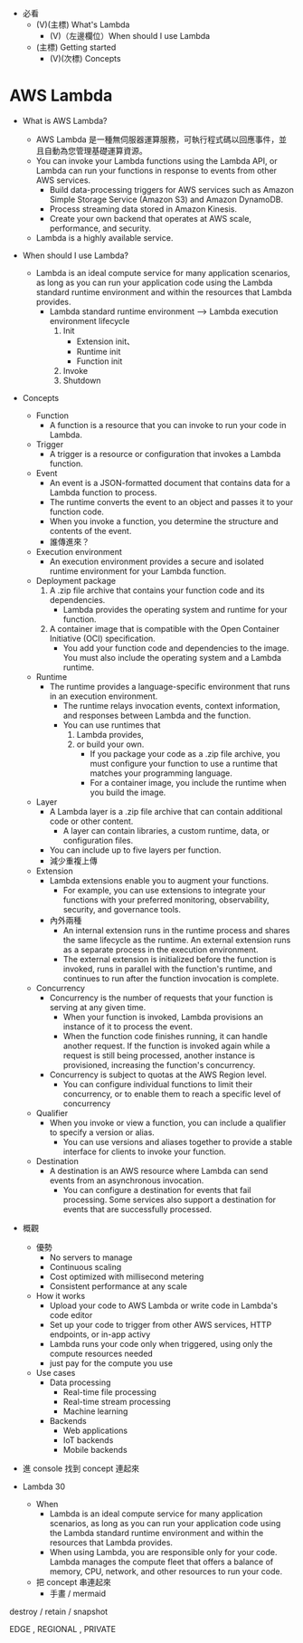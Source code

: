 - 必看
    - (V)(主標) What's Lambda
        - (V)（左邊欄位）When should I use Lambda
    - (主標) Getting started
        - (V)(次標) Concepts

# AWS Lambda

- What is AWS Lambda?
    - AWS Lambda 是一種無伺服器運算服務，可執行程式碼以回應事件，並且自動為您管理基礎運算資源。
    - You can invoke your Lambda functions using the Lambda API, or Lambda can run your functions in response to events from other AWS services. 
        - Build data-processing triggers for AWS services such as Amazon Simple Storage Service (Amazon S3) and Amazon DynamoDB.
        - Process streaming data stored in Amazon Kinesis.
        - Create your own backend that operates at AWS scale, performance, and security.
    - Lambda is a highly available service.
- When should I use Lambda?
    - Lambda is an ideal compute service for many application scenarios, as long as you can run your application code using the Lambda standard runtime environment and within the resources that Lambda provides. 
        - Lambda standard runtime environment --> Lambda execution environment lifecycle
            1. Init
                - Extension init、
                - Runtime init 
                - Function init
            2. Invoke
            3. Shutdown
- Concepts
    - Function
        - A function is a resource that you can invoke to run your code in Lambda.
    - Trigger
        - A trigger is a resource or configuration that invokes a Lambda function.
    - Event
        - An event is a JSON-formatted document that contains data for a Lambda function to process.
        - The runtime converts the event to an object and passes it to your function code. 
        - When you invoke a function, you determine the structure and contents of the event.
        - 誰傳進來？
    - Execution environment
        - An execution environment provides a secure and isolated runtime environment for your Lambda function.
    - Deployment package
        1. A .zip file archive that contains your function code and its dependencies. 
            - Lambda provides the operating system and runtime for your function.
        2. A container image that is compatible with the Open Container Initiative (OCI) specification.
            - You add your function code and dependencies to the image. You must also include the operating system and a Lambda runtime.
    - Runtime
        - The runtime provides a language-specific environment that runs in an execution environment.
            - The runtime relays invocation events, context information, and responses between Lambda and the function. 
            - You can use runtimes that 
                1. Lambda provides, 
                2. or build your own.
                    - If you package your code as a .zip file archive, you must configure your function to use a runtime that matches your programming language. 
                    - For a container image, you include the runtime when you build the image.
    - Layer
        - A Lambda layer is a .zip file archive that can contain additional code or other content.
            - A layer can contain libraries, a custom runtime, data, or configuration files.
        - You can include up to five layers per function.
        - 減少重複上傳
    - Extension
        - Lambda extensions enable you to augment your functions.
            - For example, you can use extensions to integrate your functions with your preferred monitoring, observability, security, and governance tools.
        - 內外兩種
            - An internal extension runs in the runtime process and shares the same lifecycle as the runtime. An external extension runs as a separate process in the execution environment. 
            - The external extension is initialized before the function is invoked, runs in parallel with the function's runtime, and continues to run after the function invocation is complete.
    - Concurrency
        - Concurrency is the number of requests that your function is serving at any given time.
            - When your function is invoked, Lambda provisions an instance of it to process the event. 
            - When the function code finishes running, it can handle another request. If the function is invoked again while a request is still being processed, another instance is provisioned, increasing the function's concurrency.
        - Concurrency is subject to quotas at the AWS Region level.
            - You can configure individual functions to limit their concurrency, or to enable them to reach a specific level of concurrency
    - Qualifier
        - When you invoke or view a function, you can include a qualifier to specify a version or alias.
            - You can use versions and aliases together to provide a stable interface for clients to invoke your function.
    - Destination
        - A destination is an AWS resource where Lambda can send events from an asynchronous invocation. 
            -  You can configure a destination for events that fail processing. Some services also support a destination for events that are successfully processed.

- 概觀
    - 優勢
        - No servers to manage
        - Continuous scaling
        - Cost optimized with millisecond metering
        - Consistent performance at any scale
    - How it works
        - Upload your code to AWS Lambda or write code in Lambda's code editor
        - Set up your code to trigger from other AWS services, HTTP endpoints, or in-app activy
        - Lambda runs your code only when triggered, using only the compute resources needed
        - just pay for the compute you use
    - Use cases
        - Data processing
            - Real-time file processing
            - Real-time stream processing
            - Machine learning
        - Backends
            - Web applications
            - IoT backends
            - Mobile backends

- 進 console 找到 concept 連起來
- Lambda 30
    - When
        - Lambda is an ideal compute service for many application scenarios, as long as you can run your application code using the Lambda standard runtime environment and within the resources that Lambda provides.
        - When using Lambda, you are responsible only for your code. Lambda manages the compute fleet that offers a balance of memory, CPU, network, and other resources to run your code.
    - 把 concept 串連起來
        - 手畫 / mermaid


destroy / retain / snapshot

EDGE , REGIONAL , PRIVATE